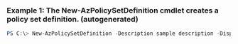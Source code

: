 ### Example 1: The New-AzPolicySetDefinition cmdlet creates a policy set definition. (autogenerated)
```powershell
PS C:\> New-AzPolicySetDefinition -Description sample description -DisplayName MyNewDisplayName -ManagementGroupName Dept42 -Name DeployRoles01 -Parameter { "buTagValue": { "type": "string" } } -PolicyDefinition $Policy
```

